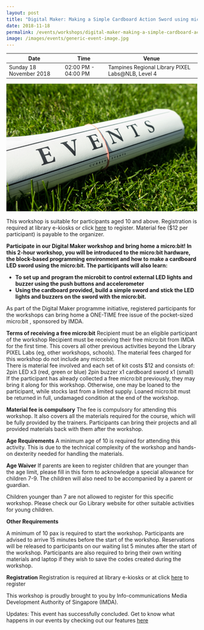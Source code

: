 ```yaml
---
layout: post
title: "Digital Maker: Making a Simple Cardboard Action Sword using micro:bit"
date: 2018-11-18
permalink: /events/workshops/digital-maker-making-a-simple-cardboard-action-sword-using-microbit
image: /images/events/generic-event-image.jpg
---
```


| Date | Time | Venue |
|--------|---|---|
| Sunday 18 November 2018 | 02:00 PM - 04:00 PM |  Tampines Regional Library PIXEL Labs@NLB, Level 4 |

![hi](/images/events/generic-event-image.jpg)

This workshop is suitable for participants aged 10 and above. Registration is required  at library e-kiosks or click <a href="https://www.nlb.gov.sg/golibrary2/e/digital-maker-making-a-simple-cardboard-action-sword-using-microbit-pixel-labsnlb-15569712" target="_blank">here</a> to register. Material fee ($12 per participant) is payable to the organizer.

**Participate in our <Making of Cardboard Action Sword> Digital Maker workshop and bring home a micro:bit! In this 2-hour workshop, you will be introduced to the micro:bit hardware, the block-based programming environment and how to make a cardboard LED sword using the micro:bit. The participants will also learn:**

- **To set up and program the microbit to control external LED lights and buzzer using the push buttons and accelerometer**
- **Using the cardboard provided, build a simple sword and stick the LED lights and buzzers on the sword with the micro:bit.**


As part of the Digital Maker programme initiative, registered participants for the workshops can bring home a ONE-TIME free issue of the pocket-sized micro:bit , sponsored by IMDA.

 
**Terms of receiving a free micro:bit**
Recipient must be an eligible participant of the workshop
Recipient must be receiving their free micro:bit from IMDA for the first time. This covers all other previous activities beyond the Library PIXEL Labs (eg, other workshops, schools).
The material fees charged for this workshop do not include any micro:bit.  
There is material fee involved and each set of kit costs $12 and consists of:
2pin LED x3 (red, green or blue)
2pin buzzer x1
cardboard sword x1 (small)
If the participant has already collected a free micro:bit previously, they may bring it along for this workshop. Otherwise, one may be loaned to the participant, while stocks last from a limited supply. Loaned micro:bit must be returned in full, undamaged condition at the end of the workshop.

**Material fee is compulsory**
The fee is compulsory for attending this workshop. It also covers all the materials required for the course, which will be fully provided by the trainers. Participants can bring their projects and all provided materials back with them after the workshop.

**Age Requirements**
A minimum age of 10 is required for attending this activity. This is due to the technical complexity of the workshop and hands-on dexterity needed for handling the materials.

**Age Waiver**
If parents are keen to register children that are younger than the age limit, please fill in this form to acknowledge a special allowance for children 7-9. The children will also need to be accompanied by a parent or guardian.

Children younger than 7 are not allowed to register for this specific workshop. Please check our Go Library website for other suitable activities for young children.

**Other Requirements**

A minimum of 10 pax is required to start the workshop.
Participants are advised to arrive 15 minutes before the start of the workshop. Reservations will be released to participants on our waiting list 5 minutes after the start of the workshop.
Participants are also required to bring their own writing materials and laptop if they wish to save the codes created during the workshop.

**Registration**
Registration is required at library e-kiosks or at click <a href="https://www.nlb.gov.sg/golibrary2/e/digital-maker-making-a-simple-cardboard-action-sword-using-microbit-pixel-labsnlb-15569712" target="_blank">here</a> to register

This workshop is proudly brought to you by Info-communications Media Development Authority of Singapore (IMDA).

Updates: This event has successfully concluded. Get to know what happens in our events by checking out our features <a href="" target="_blank">here</a>

